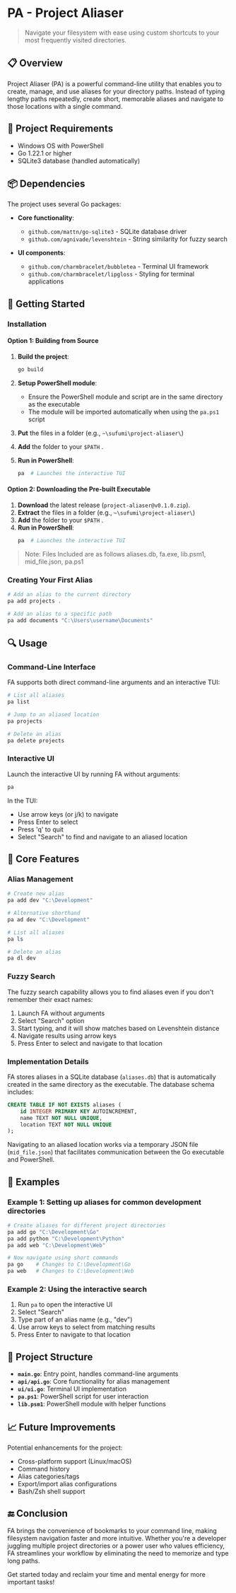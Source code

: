 
# PA - Project Aliaser

> Navigate your filesystem with ease using custom shortcuts to your most frequently visited directories.

## 📋 Overview

Project Aliaser (PA) is a powerful command-line utility that enables you to create, manage, and use aliases for your directory paths. Instead of typing lengthy paths repeatedly, create short, memorable aliases and navigate to those locations with a single command.

## 🔧 Project Requirements

- Windows OS with PowerShell
- Go 1.22.1 or higher
- SQLite3 database (handled automatically)

## 📦 Dependencies

The project uses several Go packages:

- **Core functionality**:
  - `github.com/mattn/go-sqlite3` - SQLite database driver
  - `github.com/agnivade/levenshtein` - String similarity for fuzzy search
  
- **UI components**:
  - `github.com/charmbracelet/bubbletea` - Terminal UI framework
  - `github.com/charmbracelet/lipgloss` - Styling for terminal applications

## 🚀 Getting Started

### Installation

#### Option 1: Building from Source

1. **Build the project**:
   ```bash
   go build
   ```

2. **Setup PowerShell module**:
   - Ensure the PowerShell module and script are in the same directory as the executable
   - The module will be imported automatically when using the `pa.ps1` script
  
2. **Put** the files in a folder (e.g., `~\sufumi\project-aliaser\`)
3. **Add** the folder to your `$PATH` .  
4. **Run in PowerShell**:  
   ```ps1
   pa  # Launches the interactive TUI
   ```
  
#### Option 2: Downloading the Pre-built Executable

1. **Download** the latest release (`project-aliaser@v0.1.0.zip`).  
2. **Extract** the files in a folder (e.g., `~\sufumi\project-aliaser\`)
3. **Add** the folder to your `$PATH` .  
4. **Run in PowerShell**:  
   ```ps1
   pa  # Launches the interactive TUI
   ```

> Note:
> Files  Included are as follows
> aliases.db, fa.exe, lib.psm1, mid_file.json, pa.ps1


### Creating Your First Alias

```powershell
# Add an alias to the current directory
pa add projects .

# Add an alias to a specific path
pa add documents "C:\Users\username\Documents" 
```

## 🔍 Usage

### Command-Line Interface

FA supports both direct command-line arguments and an interactive TUI:

```powershell
# List all aliases
pa list

# Jump to an aliased location
pa projects

# Delete an alias
pa delete projects
```

### Interactive UI

Launch the interactive UI by running FA without arguments:

```powershell
pa
```

In the TUI:
- Use arrow keys (or j/k) to navigate
- Press Enter to select
- Press 'q' to quit
- Select "Search" to find and navigate to an aliased location

## 🔄 Core Features

### Alias Management

```powershell
# Create new alias
pa add dev "C:\Development"

# Alternative shorthand
pa ad dev "C:\Development"

# List all aliases
pa ls

# Delete an alias
pa dl dev
```

### Fuzzy Search

The fuzzy search capability allows you to find aliases even if you don't remember their exact names:

1. Launch FA without arguments
2. Select "Search" option
3. Start typing, and it will show matches based on Levenshtein distance
4. Navigate results using arrow keys
5. Press Enter to select and navigate to that location

### Implementation Details

FA stores aliases in a SQLite database (`aliases.db`) that is automatically created in the same directory as the executable. The database schema includes:

```sql
CREATE TABLE IF NOT EXISTS aliases (
    id INTEGER PRIMARY KEY AUTOINCREMENT,
    name TEXT NOT NULL UNIQUE,
    location TEXT NOT NULL UNIQUE
);
```

Navigating to an aliased location works via a temporary JSON file (`mid_file.json`) that facilitates communication between the Go executable and PowerShell.

## 📝 Examples

### Example 1: Setting up aliases for common development directories

```powershell
# Create aliases for different project directories
pa add go "C:\Development\Go"
pa add python "C:\Development\Python"
pa add web "C:\Development\Web"

# Now navigate using short commands
pa go    # Changes to C:\Development\Go
pa web   # Changes to C:\Development\Web
```

### Example 2: Using the interactive search

1. Run `pa` to open the interactive UI
2. Select "Search"
3. Type part of an alias name (e.g., "dev")  
4. Use arrow keys to select from matching results
5. Press Enter to navigate to that location

## 🧰 Project Structure

- **`main.go`**: Entry point, handles command-line arguments
- **`api/api.go`**: Core functionality for alias management
- **`ui/ui.go`**: Terminal UI implementation
- **`pa.ps1`**: PowerShell script for user interaction
- **`lib.psm1`**: PowerShell module with helper functions

## 📈 Future Improvements

Potential enhancements for the project:

- Cross-platform support (Linux/macOS)
- Command history
- Alias categories/tags
- Export/import alias configurations
- Bash/Zsh shell support

## 🔚 Conclusion

FA brings the convenience of bookmarks to your command line, making filesystem navigation faster and more intuitive. Whether you're a developer juggling multiple project directories or a power user who values efficiency, FA streamlines your workflow by eliminating the need to memorize and type long paths.

Get started today and reclaim your time and mental energy for more important tasks!